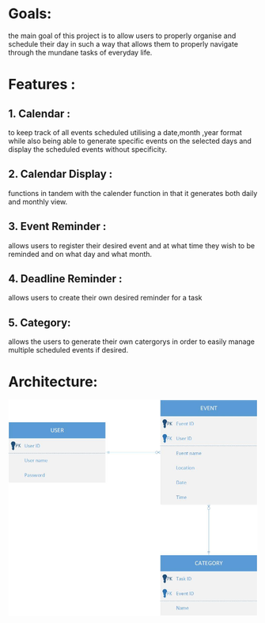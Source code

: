 # Goals:
the main goal of this project is to allow users to properly organise and schedule their day in such a way that allows them to properly navigate through the mundane tasks of everyday life.
# Features :
  ## 1. Calendar :
  to keep track of all events scheduled utilising a date,month ,year format while also being able to generate specific events on the selected days and display the scheduled events without specificity.
  ## 2. Calendar Display :
  functions in tandem with the calender function in that it generates both daily and monthly view.
  ## 3. Event Reminder :
  allows users to register their desired event and at what time they wish to be reminded and on what day and what month.
  ## 4. Deadline Reminder :
  allows users to create their own desired reminder for a task
  ## 5. Category:
  allows the users to generate their own catergorys in order to easily manage multiple scheduled events if desired.
# Architecture:
![Architecture](../src/img/Architecture.jpg)
